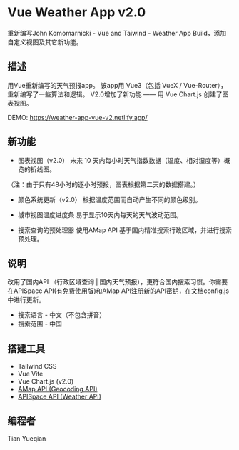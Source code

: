# Vue Weather App v2.0

重新编写John Komomarnicki - Vue and Taiwind - Weather App Build，添加自定义视图及其它新功能。

## 描述

用Vue重新编写的天气预报app。 该app用 Vue3（包括 VueX / Vue-Router），重新编写了一些算法和逻辑。 V2.0增加了新功能 —— 用 Vue Chart.js 创建了图表视图。

DEMO: https://weather-app-vue-v2.netlify.app/

## 新功能

- 图表视图（v2.0）
未来 10 天内每小时天气指数数据（温度、相对湿度等）概览的折线图。

（注：由于只有48小时的逐小时预报，图表根据第二天的数据搭建。）

- 颜色系统更新（v2.0）
根据温度范围而自动产生不同的颜色级别。

- 城市视图温度进度条
易于显示10天内每天的天气波动范围。

- 搜索查询的预处理器
使用AMap API 基于国内精准搜索行政区域，并进行搜索预处理。

## 说明

改用了国内API （行政区域查询 | 国内天气预报），更符合国内搜索习惯。你需要在APISpace API(有免费使用版)和AMap API注册新的API密钥，在文档config.js 中进行更新。

- 搜索语言 - 中文（不包含拼音）  
- 搜索范围 - 中国

## 搭建工具

- Tailwind CSS  
- Vue Vite  
- Vue Chart.js (v2.0)
- [AMap API (Geocoding API) ](https://lbs.amap.com/) 
- [APISpace API (Weather API)](https://www.apispace.com/)

## 编程者

Tian Yueqian
